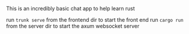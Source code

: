 This is an incredibly basic chat app to help learn rust

run `trunk serve` from the frontend dir to start the front end
run `cargo run` from the server dir to start the axum websocket server

